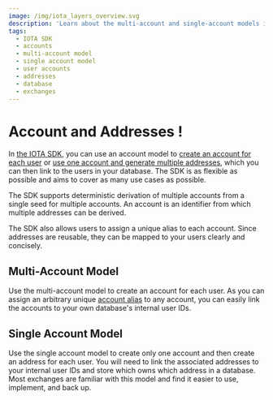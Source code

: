 ```yaml
---
image: /img/iota_layers_overview.svg
description: 'Learn about the multi-account and single-account models in the IOTA SDK for managing user accounts and addresses on the IOTA network.'
tags:
  - IOTA SDK
  - accounts
  - multi-account model
  - single account model
  - user accounts
  - addresses
  - database
  - exchanges
---
```


# Account and Addresses !


In [the IOTA SDK](../welcome.md), you can use an account model
to [create an account for each user](#multi-account-model)
or [use one account and generate multiple addresses](#single-account-model), which you can then link to the users in
your database. The SDK is as flexible as possible and aims to cover as many use cases as possible.

The SDK supports deterministic derivation of multiple accounts from a single seed for multiple accounts. An account is
an identifier from which multiple addresses can be derived.

The SDK also allows users to assign a unique alias to each account. Since addresses are reusable, they can be
mapped to your users clearly and concisely.

## Multi-Account Model

Use the multi-account model to create an account for each user. As you can assign
an arbitrary unique [account alias](../references/nodejs/interfaces/AccountMeta.md#alias) to any account, you can easily
link the accounts to your own database's internal user IDs.

## Single Account Model

Use the single account model to create only one account and then create an address for each user. You will
need to link the associated addresses to your internal user IDs and store which owns which address in a database. Most
exchanges are familiar with this model and find it easier to use, implement, and back up.
